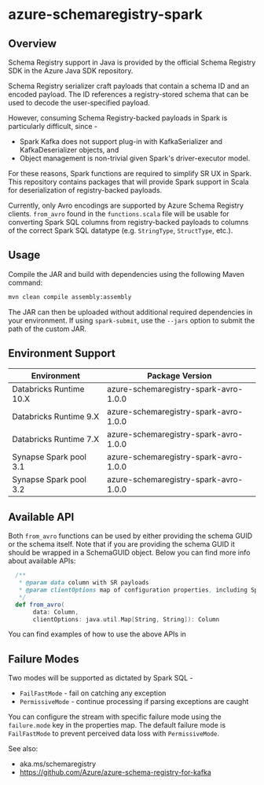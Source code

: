 # azure-schemaregistry-spark

## Overview

Schema Registry support in Java is provided by the official Schema Registry SDK in the Azure Java SDK repository.

Schema Registry serializer craft payloads that contain a schema ID and an encoded payload. The ID references a registry-stored schema that can be used to decode the user-specified payload.

However, consuming Schema Registry-backed payloads in Spark is particularly difficult, since - 
- Spark Kafka does not support plug-in with KafkaSerializer and KafkaDeserializer objects, and
- Object management is non-trivial given Spark's driver-executor model.

For these reasons, Spark functions are required to simplify SR UX in Spark.  This repository contains packages that will provide Spark support in Scala for deserialization of registry-backed payloads.

Currently, only Avro encodings are supported by Azure Schema Registry clients.  `from_avro` found in the `functions.scala` file will be usable for converting Spark SQL columns from registry-backed payloads to columns of the correct Spark SQL datatype (e.g. `StringType`, `StructType`, etc.).

## Usage

Compile the JAR and build with dependencies using the following Maven command:
```bash
mvn clean compile assembly:assembly
```

The JAR can then be uploaded without additional required dependencies in your environment.  If using `spark-submit`, use the `--jars` option to submit the path of the custom JAR.

## Environment Support

|Environment|Package Version|
|-------------|----------------|
|Databricks Runtime 10.X|azure-schemaregistry-spark-avro-1.0.0|
|Databricks Runtime 9.X|azure-schemaregistry-spark-avro-1.0.0|
|Databricks Runtime 7.X|azure-schemaregistry-spark-avro-1.0.0|
|Synapse Spark pool 3.1|azure-schemaregistry-spark-avro-1.0.0|
|Synapse Spark pool 3.2|azure-schemaregistry-spark-avro-1.0.0|


## Available API

Both `from_avro` functions can be used by either providing the schema GUID or the schema itself. Note that if you are providing the schema GUID it should be wrapped in a SchemaGUID object. 
Below you can find more info about available APIs:

```scala
  /**
   * @param data column with SR payloads
   * @param clientOptions map of configuration properties, including Spark run mode (permissive vs. fail-fast) and schema exact match flag
   */
  def from_avro(
       data: Column,
       clientOptions: java.util.Map[String, String]): Column
```

You can find examples of how to use the above APIs in 

## Failure Modes

Two modes will be supported as dictated by Spark SQL - 
- `FailFastMode` - fail on catching any exception
- `PermissiveMode` - continue processing if parsing exceptions are caught

You can configure the stream with specific failure mode using the `failure.mode` key in the properties map. The default failure mode is `FailFastMode` to prevent perceived data loss with `PermissiveMode`.

See also:
- aka.ms/schemaregistry
- https://github.com/Azure/azure-schema-registry-for-kafka
